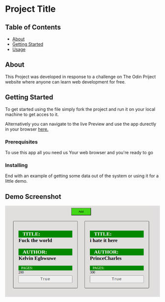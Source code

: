 # Project Title

## Table of Contents

- [About](#about)
- [Getting Started](#getting_started)
- [Usage](#usage)

## About <a name = "about"></a>

This Project was developed in response to a challenge on The Odin Priject website where anyone can learn web development for free.

## Getting Started <a name = "getting_started"></a>

To get started using the file simply fork the project and run it on your local machine to get acces to it.

Alternatively you can navigate to the live Preview and use the app durectly in your browser <a href="https://prince-hope1975.github.io/books/">here.</a>
<!-- These instructions will get you a copy of the project up and running on your local machine for development and testing purposes. See [deployment](#deployment) for notes on how to deploy the project on a live system. -->

### Prerequisites

To use this app all you need us Your web browser and you're ready to go



### Installing


End with an example of getting some data out of the system or using it for a little demo.

## Demo Screenshot
<img src="./card.png"/>

